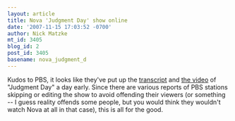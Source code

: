 ```yaml
---
layout: article
title: Nova 'Judgment Day' show online
date: '2007-11-15 17:03:52 -0700'
author: Nick Matzke
mt_id: 3405
blog_id: 2
post_id: 3405
basename: nova_judgment_d
---
```

Kudos to PBS, it looks like they've put up the [transcript](http://www.pbs.org/wgbh/nova/transcripts/3416_id.html) and [the video](http://www.pbs.org/wgbh/nova/id/program.html) of "Judgment Day" a day early.  Since there are various reports of PBS stations skipping or editing the show to avoid offending their viewers (or something -- I guess reality offends some people, but you would think they wouldn't watch Nova at all in that case), this is all for the good.
